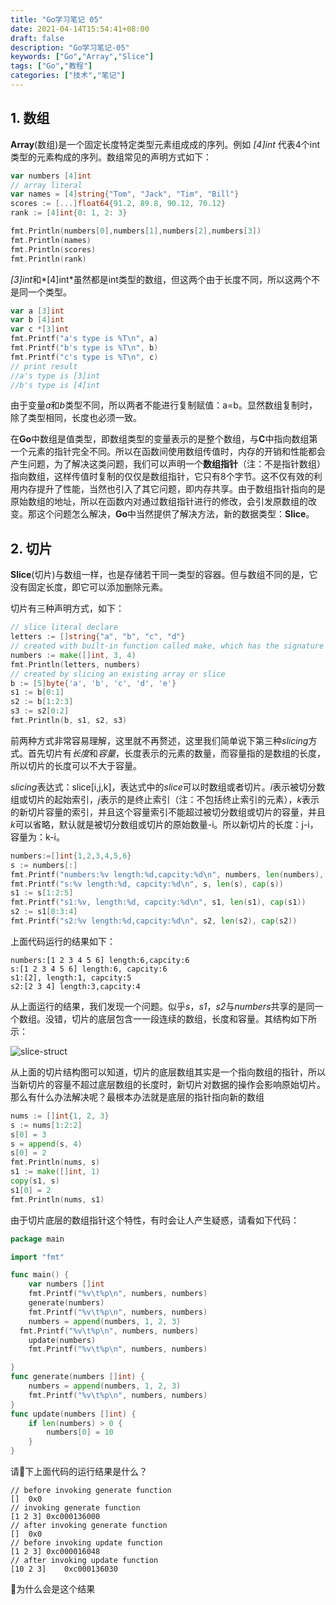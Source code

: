 ```yaml
---
title: "Go学习笔记 05"
date: 2021-04-14T15:54:41+08:00
draft: false
description: "Go学习笔记-05"
keywords: ["Go","Array","Slice"]
tags: ["Go","教程"]
categories: ["技术","笔记"]
---
```


<!--more-->

## 1. 数组

**Array**(数组)是一个固定长度特定类型元素组成成的序列。例如 *[4]int* 代表4个int类型的元素构成的序列。数组常见的声明方式如下：

```go
var numbers [4]int
// array literal
var names = [4]string{"Tom", "Jack", "Tim", "Bill"}
scores := [...]float64{91.2, 89.8, 90.12, 70.12}
rank := [4]int{0: 1, 2: 3}

fmt.Println(numbers[0],numbers[1],numbers[2],numbers[3])
fmt.Println(names)
fmt.Println(scores)
fmt.Println(rank)
```

*[3]int*和*[4]int*虽然都是int类型的数组，但这两个由于长度不同，所以这两个不是同一个类型。

```go
var a [3]int
var b [4]int
var c *[3]int
fmt.Printf("a's type is %T\n", a)
fmt.Printf("b's type is %T\n", b)
fmt.Printf("c's type is %T\n", c)
// print result
//a's type is [3]int
//b's type is [4]int
```

由于变量*a*和*b*类型不同，所以两者不能进行复制赋值：a=b。显然数组复制时，除了类型相同，长度也必须一致。

在**Go**中数组是值类型，即数组类型的变量表示的是整个数组，与**C**中指向数组第一个元素的指针完全不同。所以在函数间使用数组传值时，内存的开销和性能都会产生问题，为了解决这类问题，我们可以声明一个**数组指针**（注：不是指针数组）指向数组，这样传值时复制的仅仅是数组指针，它只有8个字节。这不仅有效的利用内存提升了性能，当然也引入了其它问题，即内存共享。由于数组指针指向的是原始数组的地址，所以在函数内对通过数组指针进行的修改，会引发原数组的改变。那这个问题怎么解决，**Go**中当然提供了解决方法，新的数据类型：**Slice**。

## 2. 切片

**Slice**(切片)与数组一样，也是存储若干同一类型的容器。但与数组不同的是，它没有固定长度，即它可以添加删除元素。

切片有三种声明方式，如下：

```go
// slice literal declare
letters := []string{"a", "b", "c", "d"}
// created with built-in function called make, which has the signature
numbers := make([]int, 3, 4)
fmt.Println(letters, numbers)
// created by slicing an existing array or slice
b := [5]byte{'a', 'b', 'c', 'd', 'e'}
s1 := b[0:1]
s2 := b[1:2:3]
s3 := s2[0:2]
fmt.Println(b, s1, s2, s3)
```

前两种方式非常容易理解，这里就不再赘述，这里我们简单说下第三种*slicing*方式。首先切片有*长度*和*容量*，长度表示的元素的数量，而容量指的是数组的长度，所以切片的长度可以不大于容量。

*slicing*表达式：slice[i,j,k]，表达式中的*slice*可以时数组或者切片。*i*表示被切分数组或切片的起始索引，*j*表示的是终止索引（注：不包括终止索引的元素），*k*表示的新切片容量的索引，并且这个容量索引不能超过被切分数组或切片的容量，并且*k*可以省略，默认就是被切分数组或切片的原始数量-i。所以新切片的长度：j-i，容量为：k-i。

```go
numbers:=[]int{1,2,3,4,5,6}
s := numbers[:]
fmt.Printf("numbers:%v length:%d,capcity:%d\n", numbers, len(numbers), cap(numbers))
fmt.Printf("s:%v length:%d, capcity:%d\n", s, len(s), cap(s))
s1 := s[1:2:5]
fmt.Printf("s1:%v, length:%d, capcity:%d\n", s1, len(s1), cap(s1))
s2 := s1[0:3:4]
fmt.Printf("s2:%v length:%d,capcity:%d\n", s2, len(s2), cap(s2))
```

上面代码运行的结果如下：

```shell
numbers:[1 2 3 4 5 6] length:6,capcity:6
s:[1 2 3 4 5 6] length:6, capcity:6
s1:[2], length:1, capcity:5
s2:[2 3 4] length:3,capcity:4
```

从上面运行的结果，我们发现一个问题。似乎*s*，*s1*，*s2*与*numbers*共享的是同一个数组。没错，切片的底层包含一一段连续的数组，长度和容量。其结构如下所示：

![slice-struct](/media/slice-struct.png)

从上面的切片结构图可以知道，切片的底层数组其实是一个指向数组的指针，所以当新切片的容量不超过底层数组的长度时，新切片对数据的操作会影响原始切片。那么有什么办法解决呢？最根本办法就是底层的指针指向新的数组

```go
nums := []int{1, 2, 3}
s := nums[1:2:2]
s[0] = 3
s = append(s, 4)
s[0] = 2
fmt.Println(nums, s)
s1 := make([]int, 1)
copy(s1, s)
s1[0] = 2
fmt.Println(nums, s1)
```

由于切片底层的数组指针这个特性，有时会让人产生疑惑，请看如下代码：

```go
package main

import "fmt"

func main() {
	var numbers []int
	fmt.Printf("%v\t%p\n", numbers, numbers)
	generate(numbers)
	fmt.Printf("%v\t%p\n", numbers, numbers)
	numbers = append(numbers, 1, 2, 3)
  fmt.Printf("%v\t%p\n", numbers, numbers)
	update(numbers)
	fmt.Printf("%v\t%p\n", numbers, numbers)

}
func generate(numbers []int) {
	numbers = append(numbers, 1, 2, 3)
	fmt.Printf("%v\t%p\n", numbers, numbers)
}
func update(numbers []int) {
	if len(numbers) > 0 {
		numbers[0] = 10
	}
}
```

请:thinking:下上面代码的运行结果是什么？

```shell
// before invoking generate function
[]	0x0
// invoking generate function
[1 2 3]	0xc000136000
// after invoking generate function
[]	0x0
// before invoking update function
[1 2 3]	0xc000016048
// after invoking update function
[10 2 3]	0xc000136030
```

:thinking:为什么会是这个结果

